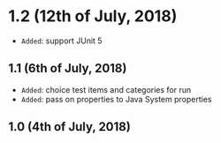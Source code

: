 # 1.2 (12th of July, 2018)
* `Added`: support JUnit 5

## 1.1 (6th of July, 2018)
* `Added`: choice test items and categories for run
* `Added`: pass on properties to Java System properties

## 1.0 (4th of July, 2018)
